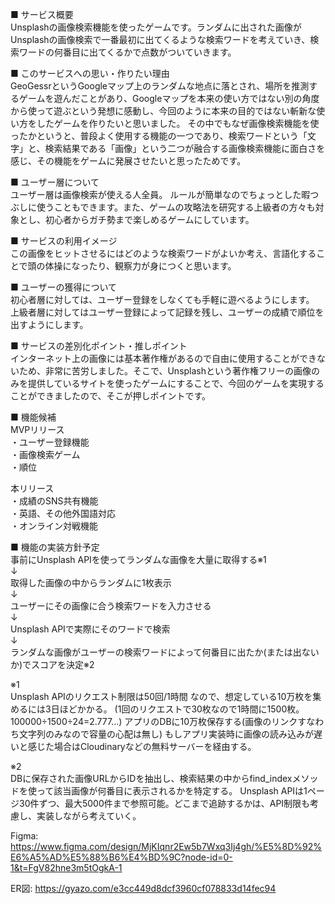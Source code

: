 ■ サービス概要  
Unsplashの画像検索機能を使ったゲームです。ランダムに出された画像がUnsplashの画像検索で一番最初に出てくるような検索ワードを考えていき、検索ワードの何番目に出てくるかで点数がついていきます。

■ このサービスへの思い・作りたい理由  
GeoGessrというGoogleマップ上のランダムな地点に落とされ、場所を推測するゲームを遊んだことがあり、Googleマップを本来の使い方ではない別の角度から使って遊ぶという発想に感動し、今回のように本来の目的ではない斬新な使い方をしたゲームを作りたいと思いました。
その中でもなぜ画像検索機能を使ったかというと、普段よく使用する機能の一つであり、検索ワードという「文字」と、検索結果である「画像」という二つが融合する画像検索機能に面白さを感じ、その機能をゲームに発展させたいと思ったためです。

■ ユーザー層について  
ユーザー層は画像検索が使える人全員。
ルールが簡単なのでちょっとした暇つぶしに使うこともできます。また、ゲームの攻略法を研究する上級者の方々も対象とし、初心者からガチ勢まで楽しめるゲームにしています。

■ サービスの利用イメージ  
この画像をヒットさせるにはどのような検索ワードがよいか考え、言語化することで頭の体操になったり、観察力が身につくと思います。

■ ユーザーの獲得について  
初心者層に対しては、ユーザー登録をしなくても手軽に遊べるようにします。
上級者層に対してはユーザー登録によって記録を残し、ユーザーの成績で順位を出すようにします。

■ サービスの差別化ポイント・推しポイント  
インターネット上の画像には基本著作権があるので自由に使用することができないため、非常に苦労しました。そこで、Unsplashという著作権フリーの画像のみを提供しているサイトを使ったゲームにすることで、今回のゲームを実現することができましたので、そこが押しポイントです。

■ 機能候補  
MVPリリース  
・ユーザー登録機能  
・画像検索ゲーム  
・順位  

本リリース  
・成績のSNS共有機能  
・英語、その他外国語対応  
・オンライン対戦機能  

■ 機能の実装方針予定  
事前にUnsplash APIを使ってランダムな画像を大量に取得する※1  
↓  
取得した画像の中からランダムに1枚表示  
↓  
ユーザーにその画像に合う検索ワードを入力させる  
↓  
Unsplash APIで実際にそのワードで検索  
↓  
ランダムな画像がユーザーの検索ワードによって何番目に出たか(または出ないか)でスコアを決定※2  

※1  
Unsplash APIのリクエスト制限は50回/1時間 なので、想定している10万枚を集めるには3日ほどかかる。
(1回のリクエストで30枚なので1時間に1500枚。100000÷1500÷24=2.777…)
アプリのDBに10万枚保存する(画像のリンクすなわち文字列のみなので容量の心配は無し)
もしアプリ実装時に画像の読み込みが遅いと感じた場合はCloudinaryなどの無料サーバーを経由する。

※2  
DBに保存された画像URLからIDを抽出し、検索結果の中からfind_indexメソッドを使って該当画像が何番目に表示されるかを特定する。
Unsplash APIは1ページ30件ずつ、最大5000件まで参照可能。どこまで追跡するかは、API制限も考慮し、実装しながら考えていく。

Figma: https://www.figma.com/design/MjKIqnr2Ew5b7Wxq3Ij4gh/%E5%8D%92%E6%A5%AD%E5%88%B6%E4%BD%9C?node-id=0-1&t=FgV82hne3m5tOgkA-1

ER図: https://gyazo.com/e3cc449d8dcf3960cf078833d14fec94 
